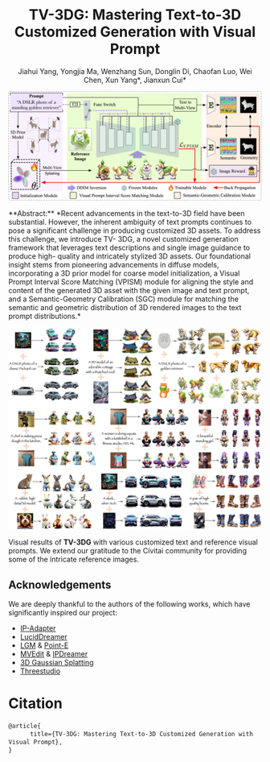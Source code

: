 <div align="center">

# TV-3DG: Mastering Text-to-3D Customized Generation with Visual Prompt

Jiahui Yang, Yongjia Ma, Wenzhang Sun, Donglin Di, Chaofan Luo, Wei Chen, Xun Yang*, Jianxun Cui*
<!-- <p align="center">
<a href=""><img src="https://img.shields.io/badge/Arxiv-2403.09236-B31B1B.svg"></a>
</p> -->
</div> 
<p align="center">
    <img src="contents/TV3DG.png">
</p>
**Abstract:** *Recent advancements in the text-to-3D field have been substantial. However, the inherent ambiguity of text prompts continues to pose a significant challenge in producing customized 3D assets. To address this challenge, we introduce TV- 3DG, a novel customized generation framework that leverages text descriptions and single image guidance to produce high- quality and intricately stylized 3D assets. Our foundational insight stems from pioneering advancements in diffuse models, incorporating a 3D prior model for coarse model initialization, a Visual Prompt Interval Score Matching (VPISM) module for aligning the style and content of the generated 3D asset with the given image and text prompt, and a Semantic-Geometry Calibration (SGC) module for matching the semantic and geometric distribution of 3D rendered images to the text prompt distributions.*

<p align="center">
    <img src="contents/teaser.png">
</p>

Visual results of <b>TV-3DG</b> with various customized text and reference visual prompts.
We extend our gratitude to the Civitai community for providing some of the intricate reference images.


## Acknowledgements

We are deeply thankful to the authors of the following works, which have significantly inspired our project:
- [IP-Adapter](https://github.com/tencent-ailab/IP-Adapter)
- [LucidDreamer](https://github.com/EnVision-Research/LucidDreamer)
- [LGM](https://github.com/3DTopia/LGM) & [Point-E](https://github.com/openai/point-e)
- [MVEdit](https://github.com/Lakonik/MVEdit) & [IPDreamer](https://github.com/zengbohan0217/IPDreamer)
- [3D Gaussian Splatting](https://github.com/graphdeco-inria/gaussian-splatting)
- [Threestudio](https://github.com/threestudio-project/threestudio)



# Citation
```shell
@article{
      title={TV-3DG: Mastering Text-to-3D Customized Generation with Visual Prompt}, 
}
```

